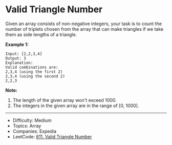 # Valid Triangle Number

Given an array consists of non-negative integers, your task is to count the number of triplets chosen from the array that can make triangles if we take them as side lengths of a triangle.

**Example 1:**
```
Input: [2,2,3,4]
Output: 3
Explanation:
Valid combinations are: 
2,3,4 (using the first 2)
2,3,4 (using the second 2)
2,2,3
```
**Note:**
1. The length of the given array won't exceed 1000.
2. The integers in the given array are in the range of [0, 1000].

---

* Difficulty: Medium
* Topics: Array
* Companies: Expedia
* LeetCode: [611. Valid Triangle Number](https://leetcode.com/problems/valid-triangle-number/description/)
